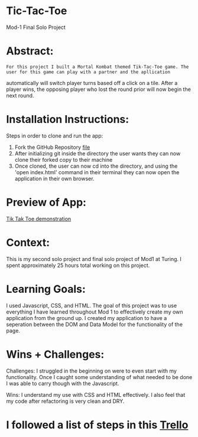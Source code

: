 # Tic-Tac-Toe
Mod-1 Final Solo Project


# Abstract:

    For this project I built a Mortal Kombat themed Tik-Tac-Toe game. The user for this game can play with a partner and the apllication
  automatically will switch player turns based off a click on a tile. After a player wins, the opposing player who lost the round prior will now begin the next round.

# Installation Instructions:

  Steps in order to clone and run the app:

  1. Fork the GitHub Repository [file](https://github.com/cadechaney/Tic-Tac-Toe)
  2. After initializing git inside the directory the user wants they can now clone their forked copy to their machine
  3. Once cloned, the user can now cd into the directory, and using the 'open index.html' command in their terminal they can now open the application in their own browser.

# Preview of App:

[Tik Tak Toe demonstration](https://gyazo.com/f72269667d6e51388940552c76e7e5f6)

# Context:

  This is my second solo project and final solo project of Mod1 at Turing. I spent approximately 25 hours total working on this project.

# Learning Goals:

  I used Javascript, CSS, and HTML. The goal of this project was to use everything I have learned throughout Mod 1 to effectively create my own application from the ground up. I created my application to have a seperation between the DOM and Data Model for the functionality of the page.

# Wins + Challenges:

Challenges: I struggled in the beginning on were to even start with my functionality. Once I caught some understanding of what needed to be done I was able to carry though with the Javascript.

Wins: I understand my use with CSS and HTML effectively. I also feel that my code after refactoring is very clean and DRY.

# I followed a list of steps in this [Trello](https://trello.com/b/2N1Qh5RR/tic-tac-toe-project)
